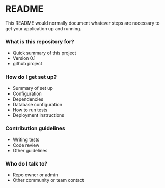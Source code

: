 # README #

This README would normally document whatever steps are necessary to get your application up and running.

### What is this repository for? ###

* Quick summary of this project
* Version 0.1
* github project

### How do I get set up? ###

* Summary of set up
* Configuration
* Dependencies
* Database configuration
* How to run tests
* Deployment instructions

### Contribution guidelines ###

* Writing tests
* Code review
* Other guidelines

### Who do I talk to? ###

* Repo owner or admin
* Other community or team contact
